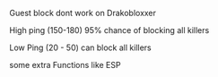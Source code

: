 Guest block dont work on Drakobloxxer 

High ping (150-180) 95% chance of blocking all killers



Low Ping (20 - 50) can block all killers


some extra Functions like ESP
